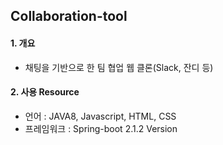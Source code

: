 ## Collaboration-tool
#### 1. 개요
- 채팅을 기반으로 한 팀 협업 웹 클론(Slack, 잔디 등)
#### 2. 사용 Resource
- 언어 : JAVA8, Javascript, HTML, CSS 
- 프레임워크 : Spring-boot 2.1.2 Version
